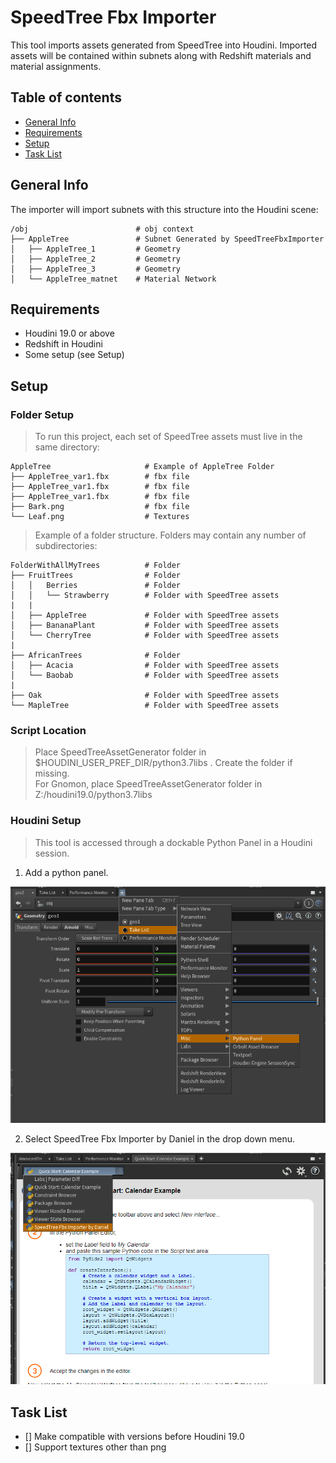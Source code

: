 # SpeedTree Fbx Importer
This tool imports assets generated from SpeedTree into Houdini. Imported assets will be contained within subnets along with Redshift materials and material assignments.

## Table of contents
* [General Info](#general-info)
* [Requirements](#requirements)
* [Setup](#setup)
* [Task List](#task-list)

## General Info
The importer will import subnets with this structure into the Houdini scene:
```
/obj                        # obj context
├── AppleTree               # Subnet Generated by SpeedTreeFbxImporter
│   ├── AppleTree_1         # Geometry
│   ├── AppleTree_2         # Geometry
│   ├── AppleTree_3         # Geometry
│   └── AppleTree_matnet    # Material Network
```
## Requirements
* Houdini 19.0 or above
* Redshift in Houdini
* Some setup (see Setup)
	
## Setup
### Folder Setup
> To run this project, each set of SpeedTree assets must live in the same directory:
```
AppleTree                     # Example of AppleTree Folder
├── AppleTree_var1.fbx        # fbx file
├── AppleTree_var1.fbx        # fbx file
├── AppleTree_var1.fbx        # fbx file
├── Bark.png                  # fbx file
└── Leaf.png                  # Textures
```
> Example of a folder structure. Folders may contain any number of subdirectories:
```
FolderWithAllMyTrees          # Folder
├── FruitTrees                # Folder
│   │   Berries               # Folder
│   │   └── Strawberry        # Folder with SpeedTree assets
|   |
│   ├── AppleTree             # Folder with SpeedTree assets
│   ├── BananaPlant           # Folder with SpeedTree assets
│   └── CherryTree            # Folder with SpeedTree assets
| 
├── AfricanTrees              # Folder
│   ├── Acacia                # Folder with SpeedTree assets
│   └── Baobab                # Folder with SpeedTree assets
|
├── Oak                       # Folder with SpeedTree assets
└── MapleTree                 # Folder with SpeedTree assets
```
### Script Location
> Place SpeedTreeAssetGenerator folder in $HOUDINI_USER_PREF_DIR/python3.7libs . Create the folder if missing.  
> For Gnomon, place SpeedTreeAssetGenerator folder in Z:/houdini19.0/python3.7libs
### Houdini Setup
> This tool is accessed through a dockable Python Panel in a Houdini session.

1. Add a python panel.

![This is an image](SpeedTreeAssetGenerator/pythonPanelLocation.png)

2. Select SpeedTree Fbx Importer by Daniel in the drop down menu.

![This is an image](SpeedTreeAssetGenerator/pythonPanelDropDown.png)
## Task List
- [] Make compatible with versions before Houdini 19.0
- [] Support textures other than png
